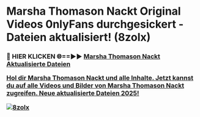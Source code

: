 # Marsha Thomason Nackt Original Videos 0nlyFans durchgesickert - Dateien aktualisiert! (8zolx)

<h3>🔴 HIER KLICKEN 🌐==►► <a href="https://tinyurl.com/h6vf6nb8" rel="nofollow">Marsha Thomason Nackt Aktualisierte Dateien

Hol dir Marsha Thomason Nackt und alle Inhalte. Jetzt kannst du auf alle Videos und Bilder von Marsha Thomason Nackt zugreifen. Neue aktualisierte Dateien 2025!

[![8zolx](https://i.imgur.com/sD4kR3V.gif)](https://tinyurl.com/h6vf6nb8)
